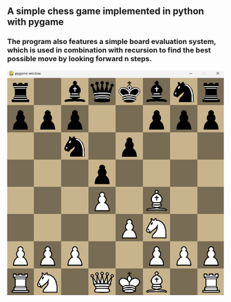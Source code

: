 ## A simple chess game implemented in python with pygame

### The program also features a simple board evaluation system, which is used in combination with recursion to find the best possible move by looking forward n steps.

![screenshot](pics/ss.png)



